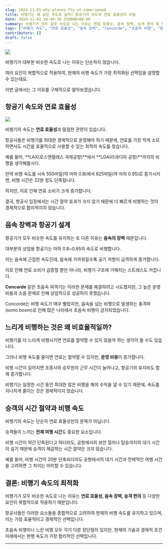 ```yaml
---
slug: 2024-11-01-why-planes-fly-at-same-speed
title: 비행기는 왜 같은 속도로 날까? 항공기의 속도와 연료 효율성의 비밀
date: 2024-11-01 10:49:39.334000+00:00
summary: 비행기가 모두 같은 속도로 나는 이유는 연료 효율성, 음속 장벽, 승객 편의 등 다양한 요인이 복합적으로 작용하기 때문입니다. 항공사들은 경제적이고 효율적인 비행을 위해 최적의 속도를 유지하고 있습니다.
tags: ["비행기 속도", "연료 효율성", "음속 장벽", "Concorde", "초음속 비행", "항공기 설계"]
contributors: []
draft: false
---
```


![](https://blogger.googleusercontent.com/img/a/AVvXsEgMCvshaswgr8THiQvmrOzQHNlG4ST0fmr1Ays8te4X7CIDS684YhCizZ6EBd-ieG7R6YPS94nS09i-NanWFnBCwjxUUD1qGuIt9D-OMhDP5WnYYQgmedMILugd_mf9xur6MBGex_aBsZELDgL2NhX8XfzOxG4IbkkKEV4MSFXdnl5pHCmZcb6FdWEYN0o)

비행기가 대부분 비슷한 속도로 나는 이유는 단순하지 않습니다.

여러 요인이 복합적으로 작용하여, 현재의 비행 속도가 가장 최적화된 선택임을 설명할 수 있는데요.

이번 글에서는 그 이유를 구체적으로 알아보겠습니다.

## 항공기 속도와 연료 효율성

![](https://blogger.googleusercontent.com/img/a/AVvXsEjJLOUs2fUjaDqIzbIUs1L87OxKQyJpHAPK0foyAwKxlkSLpOeVf0uRrGR4Qq_EdCvFe2oc3spz7Y6w4sGwE-jyUdzOVOwqYOI3G93JWAk0IqKPEcQRikrDgcrstrFYlQUx7krGlp8s-nX_SHzs-VjB72boNUt1l_ulzkDFE2ZtCeJp-29mLKm31BRv-T8)

비행기의 속도는 **연료 효율성**과 밀접한 관련이 있습니다.

항공사들은 비행기를 최대한 경제적으로 운영해야 하기 때문에, 연료를 가장 적게 소모하면서도 시간을 효율적으로 사용할 수 있는 최적의 속도를 찾습니다.

예를 들어, **LAX(로스앤젤레스 국제공항)**에서 **LGA(라과디아 공항)**까지의 비행을 생각해봅시다.

만약 비행 속도를 시속 550마일(약 마하 0.8)에서 625마일(약 마하 0.95)로 증가시키면, 비행 시간은 22분 정도 단축됩니다.

하지만, 이로 인해 연료 소비가 크게 증가합니다.

결국, 항공사 입장에서는 시간 절약 효과가 크지 않기 때문에 더 빠르게 비행하는 것이 경제적으로 합리적이지 않습니다.

## 음속 장벽과 항공기 설계

항공기가 모두 비슷한 속도를 유지하는 또 다른 이유는 **음속의 장벽** 때문입니다.

대부분의 상업용 항공기는 마하 0.8~0.85의 속도로 비행합니다.

이는 음속에 근접한 속도인데, 음속에 가까워질수록 공기 저항이 급격하게 증가합니다.

이로 인해 연료 소비가 급증할 뿐만 아니라, 비행기 구조에 가해지는 스트레스도 커집니다.

**Concorde** 같은 초음속 여객기는 이러한 문제를 해결하려고 시도했지만, 그 높은 운영 비용과 소음 문제로 인해 상업적으로 성공하지 못했습니다.

Concorde는 비행 속도가 매우 빨랐지만, 음속을 넘는 비행으로 발생하는 충격파(sonic boom)로 인해 많은 나라에서 초음속 비행이 금지되었습니다.

## 느리게 비행하는 것은 왜 비효율적일까?

비행기를 더 느리게 비행시키면 연료를 절약할 수 있지 않을까 하는 생각이 들 수도 있습니다.

그러나 비행 속도를 줄이면 연료는 절약할 수 있지만, **운영 비용**이 증가합니다.

비행 시간이 길어지면 조종사와 승무원의 근무 시간이 늘어나고, 항공기의 유지비도 함께 증가합니다.

비행기는 일정한 시간 동안 최대한 많은 비행을 해야 수익을 낼 수 있기 때문에, 속도를 지나치게 줄이는 것은 경제적이지 않습니다.

## 승객의 시간 절약과 비행 속도

비행기의 속도는 단순히 연료 효율성만의 문제가 아닙니다.

승객들이 느끼는 **전체 여행 시간**도 중요한 요소입니다.

비행 시간이 약간 단축된다고 하더라도, 공항에서의 보안 절차나 탑승까지의 대기 시간이 길기 때문에 승객이 체감하는 시간 절약은 크지 않습니다.

예를 들어, 비행 시간이 20분 단축되더라도 공항에서의 대기 시간과 전체적인 여행 시간을 고려하면 그 차이는 미미할 수 있습니다.

## 결론: 비행기 속도의 최적화

비행기가 모두 비슷한 속도로 나는 이유는 **연료 효율성, 음속 장벽, 승객 편의** 등 다양한 요인이 복합적으로 작용하기 때문입니다.

항공사들은 이러한 요소들을 종합적으로 고려하여 현재의 비행 속도를 유지하고 있으며, 이는 가장 효율적이고 경제적인 선택입니다.

초음속 비행이나 느린 비행 모두 각기 다른 장단점이 있지만, 현재의 기술과 경제적 조건 아래에서는 현행 속도가 가장 합리적인 선택입니다.

---
